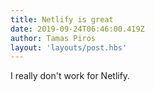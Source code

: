 ```yaml
---
title: Netlify is great
date: 2019-09-24T06:46:00.419Z
author: Tamas Piros
layout: 'layouts/post.hbs'
---
```

I really don't work for Netlify.
